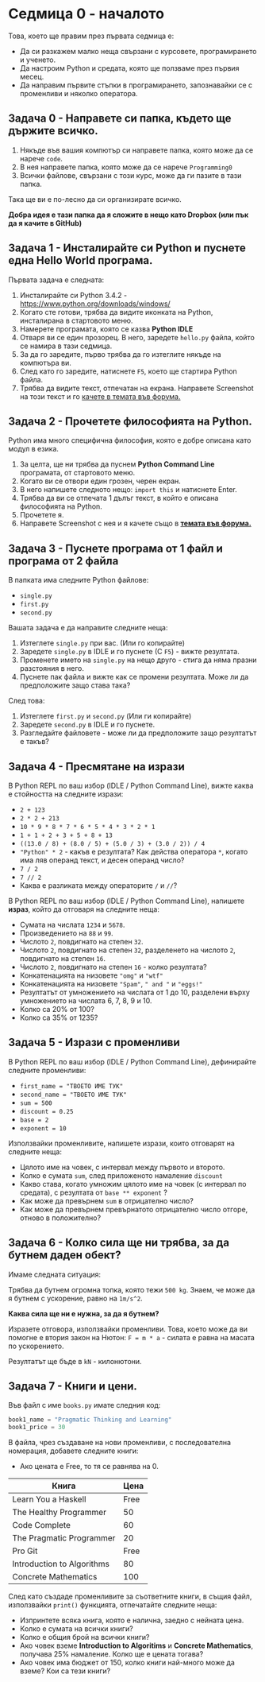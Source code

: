 # Седмица 0 - началото

Това, което ще правим през първата седмица е:

* Да си разкажем малко неща свързани с курсовете, програмирането и ученето.
* Да настроим Python и средата, която ще ползваме през първия месец.
* Да направим първите стъпки в програмирането, запознавайки се с променливи и няколко оператора.

## Задача 0 - Направете си папка, където ще държите всичко.

1. Някъде във вашия компютър си направете папка, която може да се нарече `code`.
2. В нея направете папка, която може да се нарече `Programming0`
3. Всички файлове, свързани с този курс, може да ги пазите в тази папка.

Така ще ви е по-лесно да си организирате всичко.

**Добра идея е тази папка да я сложите в нещо като Dropbox (или пък да я качите в GitHub)**

## Задача 1 - Инсталирайте си Python и пуснете една Hello World програма.

Първата задача е следната:

1. Инсталирайте си Python 3.4.2 - https://www.python.org/downloads/windows/
2. Когато сте готови, трябва да видите иконката на Python, инсталирана в стартовото меню.
3. Намерете програмата, която се казва **Python IDLE**
4. Отваря ви се един прозорец. В него, заредете `hello.py` файла, който се намира в тази седмица.
5. За да го заредите, първо трябва да го изтеглите някъде на компютъра ви.
6. След като го заредите, натиснете `F5`, което ще стартира Python файла.
7. Трябва да видите текст, отпечатан на екрана. Направете Screenshot на този текст и го [качете в темата във форумa.](https://hackbulgaria.com/forum/topic/44/)

## Задача 2 - Прочетете философията на Python.

Python има много специфична философия, която е добре описана като модул в езика.

1. За целта, ще ни трябва да пуснем **Python Command Line** програмата, от стартовото меню.
2. Когато ви се отвори един грозен, черен екран.
3. В него напишете следното нещо: `import this` и натиснете Enter.
4. Трябва да ви се отпечата 1 дълъг текст, в който е описана философията на Python.
5. Прочетете я.
6. Направете Screenshot с нея и я качете също в [**темата във форума.**](https://hackbulgaria.com/forum/topic/44/)

## Задача 3 - Пуснете програма от 1 файл и програма от 2 файла

В папката има следните Python файлове:

* `single.py`
* `first.py`
* `second.py`

Вашата задача е да направите следните неща:

1. Изтеглете `single.py` при вас. (Или го копирайте)
2. Заредете `single.py` в IDLE и го пуснете (С `F5`) - вижте резултата.
3. Променете името на `single.py` на нещо друго - стига да няма празни разстояния в него.
4. Пуснете пак файла и вижте как се промени резултата. Може ли да предположите защо става така?

След това:

1. Изтеглете `first.py` и `second.py` (Или ги копирайте)
2. Заредете `second.py` в IDLE и го пуснете.
3. Разгледайте файловете - може ли да предположите защо резултатът е такъв?

## Задача 4 - Пресмятане на изрази

В Python REPL по ваш избор (IDLE / Python Command Line), вижте каква е стойността на следните изрази:

* `2 + 123`
* `2 * 2 + 213`
* `10 * 9 * 8 * 7 * 6 * 5 * 4 * 3 * 2 * 1`
* `1 + 1 + 2 + 3 + 5 + 8 + 13`
* `((13.0 / 8) + (8.0 / 5) + (5.0 / 3) + (3.0 / 2)) / 4`
* `"Python" * 2` - какъв е резултата? Как действа оператора `*`, когато има ляв операнд текст, и десен операнд число?
* `7 / 2`
* `7 // 2`
* Каква е разликата между операторите `/` и `//`?

В Python REPL по ваш избор (IDLE / Python Command Line), напишете **израз**, който да отговаря на следните неща:

* Сумата на числата `1234` и `5678`.
* Произведението на `88` и `99`.
* Числото `2`, повдигнато на степен `32`.
* Числото `2`, повдигнато на степен `32`, разделенето на числото `2`, повдигнато на степен `16`.
* Числото `2`, повдигнато на степен `16` - колко резултата?
* Конкатенацията на низовете `"omg"` и `"wtf"`
* Конкатенацията на низовете `"Spam"`, `" and "` и `"eggs!"`
* Резултатът от умножението на числата от 1 до 10, разделени върху умножението на числата 6, 7, 8, 9 и 10.
* Колко са 20% от 100?
* Колко са 35% от 1235?

## Задача 5 - Изрази с променливи

В Python REPL по ваш избор (IDLE / Python Command Line), дефинирайте следните променливи:

* `first_name = "ТВОЕТО ИМЕ ТУК"`
* `second_name = "ТВОЕТО ИМЕ ТУК"`
* `sum = 500`
* `discount = 0.25`
* `base = 2`
* `exponent = 10`


Използвайки променливите, напишете изрази, които отговарят на следните неща:

* Цялото име на човек, с интервал между първото и второто.
* Колко е сумата `sum`, след приложеното намаление `discount`
* Какво става, когато умножим цялото име на човек (с интервал по средата), с резултатa от `base ** exponent` ?
* Как може да превърнем `sum` в отрицателно число?
* Как може да превърнем превърнатото отрицателно число отгоре, отново в положително?

## Задача 6 - Колко сила ще ни трябва, за да бутнем даден обект?

Имаме следната ситуация:

Трябва да бутнем огромна топка, която тежи `500 kg`. Знаем, че може да я бутнем с ускорение, равно на `1m/s^2`.

**Каква сила ще ни е нужна, за да я бутнем?**

Изразете отговора, използвайки променливи. Това, което може да ви помoгне е втория закон на Нютон: `F = m * a` - силата е равна на масата по ускорението.

Резултатът ще бъде в `kN` - килонютони.

## Задача 7 - Книги и цени.

Във файл с име `books.py` имате следния код:

```python
book1_name = "Pragmatic Thinking and Learning"
book1_price = 30
```

В файла, чрез създаване на нови променливи, с последователна номерация, добавете следните книги:

* Ако цената е Free, то тя се равнява на 0.

| Книга                 | Цена |
|-----------------------|------|
| Learn You a Haskell   | Free |
| The Healthy Programmer| 50   |
| Code Complete         | 60   |
| The Pragmatic Programmer | 20 |
| Pro Git | Free |
| Introduction to Algorithms | 80 |
| Concrete Mathematics | 100 |

След като създаде променливите за съответните книги, в същия файл, използвайки `print()` функцията, отпечатайте следните неща:

* Изпринтете всяка книга, която е налична, заедно с нейната цена.
* Колко е сумата на всички книги?
* Колко е общия брой на всички книги?
* Ако човек вземе **Introduction to Algoritims** и **Concrete Mathematics**, получава 25% намаление. Колко ще е цената тогава?
* Ако човек има бюджет от 150, колко книги най-много може да вземе? Кои са тези книги?
